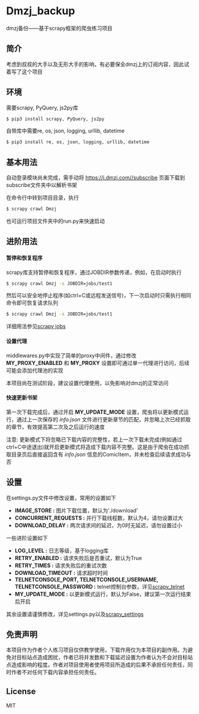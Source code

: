 # Dmzj_backup

dmzj备份——基于scrapy框架的爬虫练习项目

## 简介

考虑到叔叔的大手以及无形大手的影响，有必要保全dmzj上的订阅内容，因此试着写了这个项目

## 环境

需要scrapy, PyQuery, js2py库  

```bash
$ pip3 install scrapy, PyQuery, js2py
```

自带库中需要re, os, json, logging, urllib, datetime

```bash
$ pip3 install re, os, json, logging, urllib, datetime
```

## 基本用法

自动登录模块尚未完成，需手动将 https://i.dmzj.com//subscribe 页面下载到subscribe文件夹中以解析书架

在命令行中转到项目目录，执行

```bash
$ scrapy crawl Dmzj
```

也可运行项目文件夹中的run.py来快速启动

## 进阶用法

#### 暂停和恢复程序

scrapy库支持暂停和恢复程序，通过JOBDIR参数传递，例如，在启动时执行

```bash
$ scrapy crawl Dmzj -s JOBDIR=jobs/test1
```

然后可以安全地停止程序(如ctrl+C或远程发送信号)，下一次启动时只需执行相同命令即可恢复请求队列

```bash
$ scrapy crawl Dmzj -s JOBDIR=jobs/test1
```

详细用法参见[scrapy jobs](https://docs.scrapy.org/en/latest/topics/jobs.html)

#### 设置代理

middlewares.py中实现了简单的proxy中间件，通过修改 **MY_PROXY_ENABLED** 和 **MY_PROXY** 设置即可通过单一代理进行访问，后续可能会添加代理池的实现

本项目尚在测试阶段，建议设置代理使用，以免影响对dmzj的正常访问

#### 快速更新书架

第一次下载完成后，通过开启 **MY_UPDATE_MODE** 设置，爬虫将以更新模式运行，通过上一次保存的 *info.json* 文件进行更新章节的匹配，并忽略上次已经抓取的章节，有效提高第二次及之后运行的速度

注意: 更新模式下将忽略已下载内容的完整性，若上一次下载未完成(例如通过ctrl+C中途退出)就开启更新模式将造成下载内容不完整。这是由于爬虫在成功抓取目录页后直接返回含有 *info.json* 信息的ComicItem，并未检查后续请求成功与否

## 设置

在settings.py文件中修改设置，常用的设置如下

- **IMAGE_STORE :** 图片下载位置，默认为'./download'
- **CONCURRENT_REQUESTS :** 并行下载线程数，默认为4，请勿设置过大
- **DOWNLOAD_DELAY :**  两次请求间的延迟，为0时无延迟，请勿设置过小

一些进阶设置如下

- **LOG_LEVEL :** 日志等级，基于logging库
- **RETRY_ENABLED :** 请求失败后是否重试，默认为True
- **RETRY_TIMES :** 请求失败后的重试次数
- **DOWNLOAD_TIMEOUT :** 请求超时时间
- **TELNETCONSOLE_PORT, TELNETCONSOLE_USERNAME, TELNETCONSOLE_PASSWORD :** telnet控制台参数，详见[scrapy_telnet](https://docs.scrapy.org/en/latest/topics/telnetconsole.html)
- **MY_UPDATE_MODE :** 以更新模式运行，默认为False，建议第一次运行结束后开启

其余设置请谨慎修改，详见settings.py以及[scrapy_settings](https://docs.scrapy.org/en/latest/topics/settings.html)

## 免责声明

本项目作为作者个人练习项目仅供教学使用，下载作用仅为本项目的副作用。为避免对目标站点造成困扰，作者已将并发数和下载延迟设置为作者认为不会对目标站点造成影响的程度。作者对项目使用者使用项目所造成的后果不承担任何责任，同时作者不对任何下载内容承担任何责任。

## License

MIT

